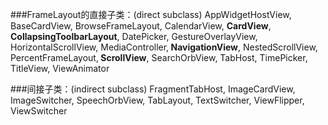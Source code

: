 ###FrameLayout的直接子类：(direct subclass)
AppWidgetHostView, BaseCardView, BrowseFrameLayout, CalendarView, <b>CardView</b>, <b>CollapsingToolbarLayout</b>, DatePicker, GestureOverlayView, HorizontalScrollView, MediaController,<b> NavigationView</b>, NestedScrollView, PercentFrameLayout,<b> ScrollView</b>, SearchOrbView, TabHost, TimePicker, TitleView, ViewAnimator

###间接子类：(indirect subclass)
FragmentTabHost, ImageCardView, ImageSwitcher, SpeechOrbView, TabLayout, TextSwitcher, ViewFlipper, ViewSwitcher
